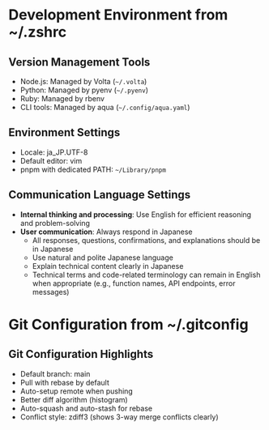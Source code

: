 
# Development Environment from ~/.zshrc

## Version Management Tools
- Node.js: Managed by Volta (`~/.volta`)
- Python: Managed by pyenv (`~/.pyenv`)
- Ruby: Managed by rbenv
- CLI tools: Managed by aqua (`~/.config/aqua.yaml`)

## Environment Settings
- Locale: ja_JP.UTF-8
- Default editor: vim
- pnpm with dedicated PATH: `~/Library/pnpm`

## Communication Language Settings
- **Internal thinking and processing**: Use English for efficient reasoning and problem-solving
- **User communication**: Always respond in Japanese
  - All responses, questions, confirmations, and explanations should be in Japanese
  - Use natural and polite Japanese language
  - Explain technical content clearly in Japanese
  - Technical terms and code-related terminology can remain in English when appropriate (e.g., function names, API endpoints, error messages)

# Git Configuration from ~/.gitconfig

## Git Configuration Highlights
- Default branch: main
- Pull with rebase by default
- Auto-setup remote when pushing
- Better diff algorithm (histogram)
- Auto-squash and auto-stash for rebase
- Conflict style: zdiff3 (shows 3-way merge conflicts clearly)

